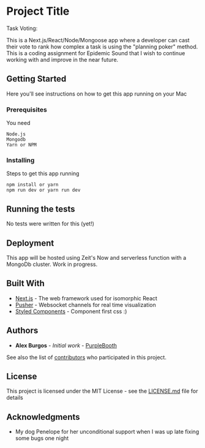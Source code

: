 # Project Title

Task Voting:

This is a Next.js/React/Node/Mongoose app where a developer can cast their vote to rank how complex a task is using the "planning poker" method. This is a coding assignment for Epidemic Sound that I wish to continue working with and improve in the near future.

## Getting Started
Here you'll see instructions on how to get this app running on your Mac

### Prerequisites

You need

```
Node.js
Mongodb
Yarn or NPM
```

### Installing

Steps to get this app running

```
npm install or yarn
npm run dev or yarn run dev
```

## Running the tests

No tests were written for this (yet!)


## Deployment

This app will be hosted using Zeit's Now and serverless function with a MongoDb cluster. Work in progress.

## Built With

* [Next.js](http://nextjs.org) - The web framework used for isomorphic React
* [Pusher](https://pusher.com//) - Websocket channels for real time visualization
* [Styled Components](https://styled-components.com) - Component first css :) 

## Authors

* **Alex Burgos** - *Initial work* - [PurpleBooth](https://github.com/alexburgos)

See also the list of [contributors](https://github.com/your/project/contributors) who participated in this project.

## License

This project is licensed under the MIT License - see the [LICENSE.md](LICENSE.md) file for details

## Acknowledgments

* My dog Penelope for her unconditional support when I was up late fixing some bugs one night
